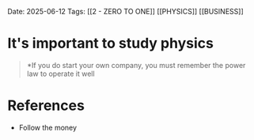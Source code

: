 Date: 2025-06-12
Tags: [[2 - ZERO TO ONE]] [[PHYSICS]] [[BUSINESS]]

# It's important to study physics

>*If you do start your own company, you must remember the power law to operate it well 
# References 
 - Follow the money 